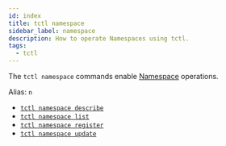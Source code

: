 ```yaml
---
id: index
title: tctl namespace
sidebar_label: namespace
description: How to operate Namespaces using tctl.
tags:
  - tctl
---
```


The `tctl namespace` commands enable [Namespace](/concepts/what-is-a-namespace) operations.

Alias: `n`

- [`tctl namespace describe`](/tctl/namespace/describe)
- [`tctl namespace list`](/tctl/namespace/list)
- [`tctl namespace register`](/tctl/namespace/register)
- [`tctl namespace update`](/tctl/namespace/update)
